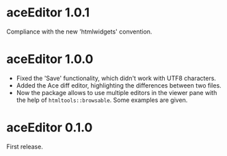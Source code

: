 # aceEditor 1.0.1

Compliance with the new 'htmlwidgets' convention.


# aceEditor 1.0.0

* Fixed the 'Save' functionality, which didn't work with UTF8 characters.
* Added the Ace diff editor, highlighting the differences between two files.
* Now the package allows to use multiple editors in the viewer pane with the 
help of `htmltools::browsable`. Some examples are given.


# aceEditor 0.1.0

First release.
